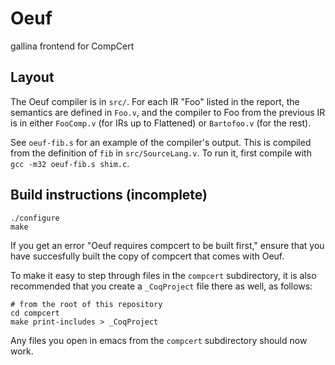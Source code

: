 # Oeuf
gallina frontend for CompCert


## Layout

The Oeuf compiler is in `src/`.  For each IR "Foo" listed in the report, the
semantics are defined in `Foo.v`, and the compiler to Foo from the previous IR
is in either `FooComp.v` (for IRs up to Flattened) or `Bartofoo.v` (for the
rest).

See `oeuf-fib.s` for an example of the compiler's output.  This is compiled
from the definition of `fib` in `src/SourceLang.v`.  To run it, first compile
with `gcc -m32 oeuf-fib.s shim.c`.


## Build instructions (incomplete)

```
./configure
make
```

If you get an error "Oeuf requires compcert to be built first," ensure
that you have succesfully built the copy of compcert that comes with Oeuf.

To make it easy to step through files in the `compcert` subdirectory, it 
is also recommended that you create a `_CoqProject` file there as well, as
follows:

```
# from the root of this repository
cd compcert
make print-includes > _CoqProject
```

Any files you open in emacs from the `compcert` subdirectory should now work.
